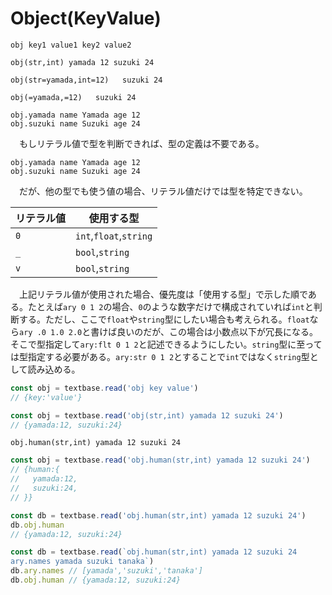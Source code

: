 # Object(KeyValue)

```
obj key1 value1 key2 value2
```
```
obj(str,int) yamada 12 suzuki 24
```
```
obj(str=yamada,int=12)   suzuki 24
```
```
obj(=yamada,=12)   suzuki 24
```
```
obj.yamada name Yamada age 12
obj.suzuki name Suzuki age 24
```

　もしリテラル値で型を判断できれば、型の定義は不要である。

```
obj.yamada name Yamada age 12
obj.suzuki name Suzuki age 24
```

　だが、他の型でも使う値の場合、リテラル値だけでは型を特定できない。

リテラル値|使用する型
----------|----------
`0`|`int`,`float`,`string`
`_`|`bool`,`string`
`v`|`bool`,`string`

　上記リテラル値が使用された場合、優先度は「使用する型」で示した順である。たとえば`ary 0 1 2`の場合、`0`のような数字だけで構成されていれば`int`と判断する。ただし、ここで`float`や`string`型にしたい場合も考えられる。`float`なら`ary .0 1.0 2.0`と書けば良いのだが、この場合は小数点以下が冗長になる。そこで型指定して`ary:flt 0 1 2`と記述できるようにしたい。`string`型に至っては型指定する必要がある。`ary:str 0 1 2`とすることで`int`ではなく`string`型として読み込める。


```javascript
const obj = textbase.read('obj key value')
// {key:'value'}
```
```javascript
const obj = textbase.read('obj(str,int) yamada 12 suzuki 24')
// {yamada:12, suzuki:24}
```
```
obj.human(str,int) yamada 12 suzuki 24
```
```javascript
const obj = textbase.read('obj.human(str,int) yamada 12 suzuki 24')
// {human:{
//   yamada:12,
//   suzuki:24,
// }}
```
```javascript
const db = textbase.read('obj.human(str,int) yamada 12 suzuki 24')
db.obj.human
// {yamada:12, suzuki:24}
```
```javascript
const db = textbase.read(`obj.human(str,int) yamada 12 suzuki 24
ary.names yamada suzuki tanaka`)
db.ary.names // [yamada','suzuki','tanaka']
db.obj.human // {yamada:12, suzuki:24}
```



